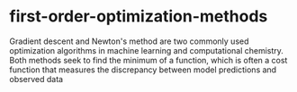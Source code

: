 # first-order-optimization-methods
Gradient descent and Newton's method are two commonly used optimization algorithms in machine learning and computational chemistry. Both methods seek to find the minimum of a function, which is often a cost function that measures the discrepancy between model predictions and observed data
